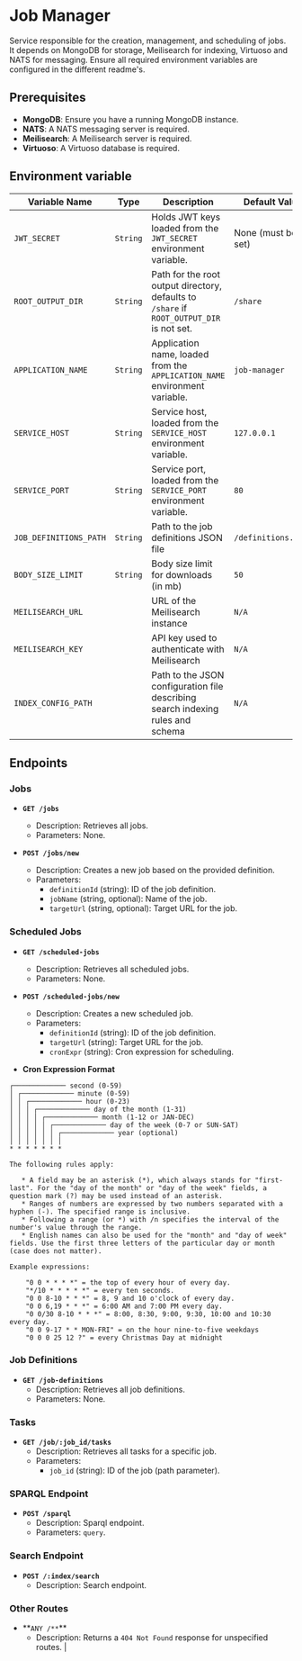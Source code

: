 # Job Manager

Service responsible for the creation, management, and scheduling of jobs.
It depends on MongoDB for storage, Meilisearch for indexing, Virtuoso and NATS for messaging. Ensure all required environment variables are configured
in the different readme's.

## Prerequisites

- **MongoDB**: Ensure you have a running MongoDB instance.
- **NATS**: A NATS messaging server is required.
- **Meilisearch**: A Meilisearch server is required.
- **Virtuoso**: A Virtuoso database is required.

## Environment variable

| Variable Name          | Type     | Description                                                                               | Default Value               |
| ---------------------- | -------- | ----------------------------------------------------------------------------------------- | ----------------------------|
| `JWT_SECRET`           | `String` | Holds JWT keys loaded from the `JWT_SECRET` environment variable.                         | None (must be set)          |
| `ROOT_OUTPUT_DIR`      | `String` | Path for the root output directory, defaults to `/share` if `ROOT_OUTPUT_DIR` is not set. | `/share`                    |
| `APPLICATION_NAME`     | `String` | Application name, loaded from the `APPLICATION_NAME` environment variable.                | `job-manager`               |
| `SERVICE_HOST`         | `String` | Service host, loaded from the `SERVICE_HOST` environment variable.                        | `127.0.0.1`                 |
| `SERVICE_PORT`         | `String` | Service port, loaded from the `SERVICE_PORT` environment variable.                        | `80`                        |
| `JOB_DEFINITIONS_PATH` | `String` | Path to the job definitions JSON file                                                     | `/definitions.json`         |
| `BODY_SIZE_LIMIT`      | `String` | Body size limit for downloads (in mb)                                                     | `50`                        |
| `MEILISEARCH_URL`      |          | URL of the Meilisearch instance                                                           | `N/A`                       |
| `MEILISEARCH_KEY`      |          | API key used to authenticate with Meilisearch                                             | `N/A`                       |
| `INDEX_CONFIG_PATH`    |          | Path to the JSON configuration file describing search indexing rules and schema           | `N/A`                       |

## Endpoints

### Jobs

- **`GET /jobs`**

  - Description: Retrieves all jobs.
  - Parameters: None.

- **`POST /jobs/new`**
  - Description: Creates a new job based on the provided definition.
  - Parameters:
    - `definitionId` (string): ID of the job definition.
    - `jobName` (string, optional): Name of the job.
    - `targetUrl` (string, optional): Target URL for the job.

### Scheduled Jobs

- **`GET /scheduled-jobs`**

  - Description: Retrieves all scheduled jobs.
  - Parameters: None.

- **`POST /scheduled-jobs/new`**

  - Description: Creates a new scheduled job.
  - Parameters:
    - `definitionId` (string): ID of the job definition.
    - `targetUrl` (string): Target URL for the job.
    - `cronExpr` (string): Cron expression for scheduling.

- **Cron Expression Format**

```
┌───────────── second (0-59)
│ ┌───────────── minute (0-59)
│ │ ┌───────────── hour (0-23)
│ │ │ ┌───────────── day of the month (1-31)
│ │ │ │ ┌───────────── month (1-12 or JAN-DEC)
│ │ │ │ │ ┌───────────── day of the week (0-7 or SUN-SAT)
│ │ │ │ │ │ ┌───────────── year (optional)
│ │ │ │ │ │ │
* * * * * * *

The following rules apply:

   * A field may be an asterisk (*), which always stands for "first-last". For the "day of the month" or "day of the week" fields, a question mark (?) may be used instead of an asterisk.
   * Ranges of numbers are expressed by two numbers separated with a hyphen (-). The specified range is inclusive.
   * Following a range (or *) with /n specifies the interval of the number's value through the range.
   * English names can also be used for the "month" and "day of week" fields. Use the first three letters of the particular day or month (case does not matter).

Example expressions:

    "0 0 * * * *" = the top of every hour of every day.
    "*/10 * * * * *" = every ten seconds.
    "0 0 8-10 * * *" = 8, 9 and 10 o'clock of every day.
    "0 0 6,19 * * *" = 6:00 AM and 7:00 PM every day.
    "0 0/30 8-10 * * *" = 8:00, 8:30, 9:00, 9:30, 10:00 and 10:30 every day.
    "0 0 9-17 * * MON-FRI" = on the hour nine-to-five weekdays
    "0 0 0 25 12 ?" = every Christmas Day at midnight

```

### Job Definitions

- **`GET /job-definitions`**
  - Description: Retrieves all job definitions.
  - Parameters: None.

### Tasks

- **`GET /job/:job_id/tasks`**
  - Description: Retrieves all tasks for a specific job.
  - Parameters:
    - `job_id` (string): ID of the job (path parameter).


### SPARQL Endpoint

- **`POST /sparql`**
  - Description: Sparql endpoint.
  - Parameters: `query`.

### Search Endpoint

- **`POST /:index/search`**
  - Description: Search endpoint.

### Other Routes

- **`ANY /**`\*\*
  - Description: Returns a `404 Not Found` response for unspecified routes.
    |
